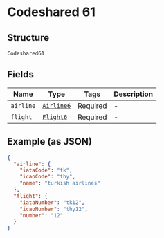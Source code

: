 
# Codeshared 61

## Structure

`Codeshared61`

## Fields

| Name | Type | Tags | Description |
|  --- | --- | --- | --- |
| `airline` | [`Airline6`](../../doc/models/airline-6.md) | Required | - |
| `flight` | [`Flight6`](../../doc/models/flight-6.md) | Required | - |

## Example (as JSON)

```json
{
  "airline": {
    "iataCode": "tk",
    "icaoCode": "thy",
    "name": "turkish airlines"
  },
  "flight": {
    "iataNumber": "tk12",
    "icaoNumber": "thy12",
    "number": "12"
  }
}
```

